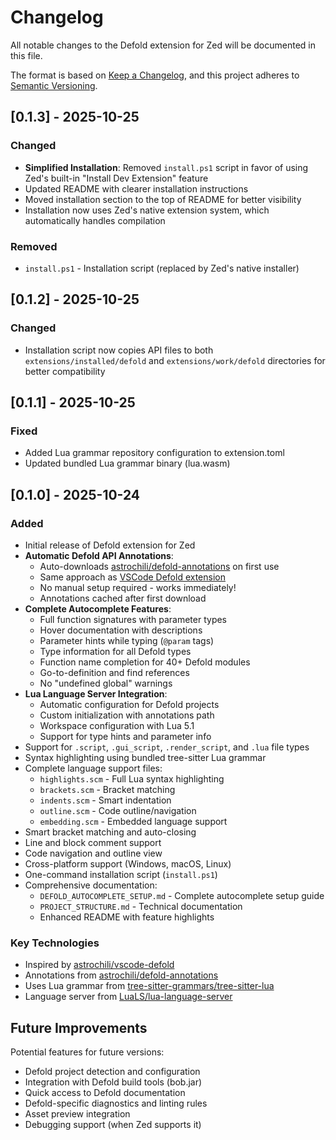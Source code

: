 # Changelog

All notable changes to the Defold extension for Zed will be documented in this file.

The format is based on [Keep a Changelog](https://keepachangelog.com/en/1.0.0/),
and this project adheres to [Semantic Versioning](https://semver.org/spec/v2.0.0.html).

## [0.1.3] - 2025-10-25

### Changed
- **Simplified Installation**: Removed `install.ps1` script in favor of using Zed's built-in "Install Dev Extension" feature
- Updated README with clearer installation instructions
- Moved installation section to the top of README for better visibility
- Installation now uses Zed's native extension system, which automatically handles compilation

### Removed
- `install.ps1` - Installation script (replaced by Zed's native installer)

## [0.1.2] - 2025-10-25

### Changed
- Installation script now copies API files to both `extensions/installed/defold` and `extensions/work/defold` directories for better compatibility

## [0.1.1] - 2025-10-25

### Fixed
- Added Lua grammar repository configuration to extension.toml
- Updated bundled Lua grammar binary (lua.wasm)

## [0.1.0] - 2025-10-24

### Added
- Initial release of Defold extension for Zed
- **Automatic Defold API Annotations**:
  - Auto-downloads [astrochili/defold-annotations](https://github.com/astrochili/defold-annotations) on first use
  - Same approach as [VSCode Defold extension](https://github.com/astrochili/vscode-defold)
  - No manual setup required - works immediately!
  - Annotations cached after first download
- **Complete Autocomplete Features**:
  - Full function signatures with parameter types
  - Hover documentation with descriptions
  - Parameter hints while typing (`@param` tags)
  - Type information for all Defold types
  - Function name completion for 40+ Defold modules
  - Go-to-definition and find references
  - No "undefined global" warnings
- **Lua Language Server Integration**:
  - Automatic configuration for Defold projects
  - Custom initialization with annotations path
  - Workspace configuration with Lua 5.1
  - Support for type hints and parameter info
- Support for `.script`, `.gui_script`, `.render_script`, and `.lua` file types
- Syntax highlighting using bundled tree-sitter Lua grammar
- Complete language support files:
  - `highlights.scm` - Full Lua syntax highlighting
  - `brackets.scm` - Bracket matching
  - `indents.scm` - Smart indentation
  - `outline.scm` - Code outline/navigation
  - `embedding.scm` - Embedded language support
- Smart bracket matching and auto-closing
- Line and block comment support
- Code navigation and outline view
- Cross-platform support (Windows, macOS, Linux)
- One-command installation script (`install.ps1`)
- Comprehensive documentation:
  - `DEFOLD_AUTOCOMPLETE_SETUP.md` - Complete autocomplete setup guide
  - `PROJECT_STRUCTURE.md` - Technical documentation
  - Enhanced README with feature highlights

### Key Technologies
- Inspired by [astrochili/vscode-defold](https://github.com/astrochili/vscode-defold)
- Annotations from [astrochili/defold-annotations](https://github.com/astrochili/defold-annotations)
- Uses Lua grammar from [tree-sitter-grammars/tree-sitter-lua](https://github.com/tree-sitter-grammars/tree-sitter-lua)
- Language server from [LuaLS/lua-language-server](https://github.com/LuaLS/lua-language-server)

## Future Improvements

Potential features for future versions:
- Defold project detection and configuration
- Integration with Defold build tools (bob.jar)
- Quick access to Defold documentation
- Defold-specific diagnostics and linting rules
- Asset preview integration
- Debugging support (when Zed supports it)

